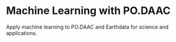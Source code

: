# Machine Learning with PO.DAAC

Apply machine learning to PO.DAAC and Earthdata for science and applications.
